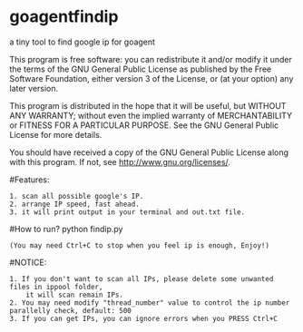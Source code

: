 goagentfindip
=============

a tiny tool to find google ip for goagent

This program is free software: you can redistribute it and/or modify
it under the terms of the GNU General Public License as published by
the Free Software Foundation, either version 3 of the License, or
(at your option) any later version.

This program is distributed in the hope that it will be useful,
but WITHOUT ANY WARRANTY; without even the implied warranty of
MERCHANTABILITY or FITNESS FOR A PARTICULAR PURPOSE.  See the
GNU General Public License for more details.

You should have received a copy of the GNU General Public License
along with this program.  If not, see <http://www.gnu.org/licenses/>.

#Features:

    1. scan all possible google's IP.
    2. arrange IP speed, fast ahead.
    3. it will print output in your terminal and out.txt file.

#How to run?
    python findip.py
    
    (You may need Ctrl+C to stop when you feel ip is enough, Enjoy!)

#NOTICE:

    1. If you don't want to scan all IPs, please delete some unwanted files in ippool folder,
        it will scan remain IPs.
    2. You may need modify "thread_number" value to control the ip number parallelly check, default: 500
    3. If you can get IPs, you can ignore errors when you PRESS Ctrl+C
    
